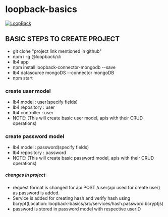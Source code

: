 # loopback-basics

[![LoopBack](https://github.com/strongloop/loopback-next/raw/master/docs/site/imgs/branding/Powered-by-LoopBack-Badge-(blue)-@2x.png)](http://loopback.io/)


## BASIC STEPS TO CREATE PROJECT
* git clone "project link mentioned in github"
* npm i -g @loopback/cli
* lb4 app
* npm install loopback-connector-mongodb --save
* lb4 datasource mongoDS --connector mongoDB
* npm start

### create user model
* lb4 model : user(specify fields)
* lb4 repository : user
* lb4 controller : user
* NOTE: (This will create basic user model, apis with their CRUD operations)

### create password model
* lb4 model : password(specify fields)
* lb4 repository : password
* NOTE: (This will create basic password model, apis with their CRUD operations)

##### changes in project
* request format is changed for api POST  /user(api used for create user) as password is added.
* Service is added for creating hash and verify hash using bcrypt(Location: loopback-basics/src/services/hash.password.bcryptjs)
* password is stored in password model with respective userID
